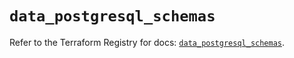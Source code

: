 # `data_postgresql_schemas`

Refer to the Terraform Registry for docs: [`data_postgresql_schemas`](https://registry.terraform.io/providers/cyrilgdn/postgresql/1.21.0/docs/data-sources/schemas).
